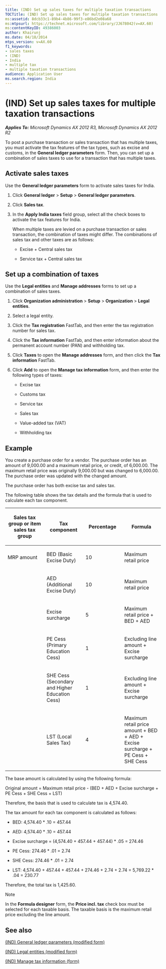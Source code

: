 ```yaml
---
title: (IND) Set up sales taxes for multiple taxation transactions
TOCTitle: (IND) Set up sales taxes for multiple taxation transactions
ms:assetid: 8dcb33c1-89b4-4b86-99f3-e86bd2e08a68
ms:mtpsurl: https://technet.microsoft.com/library/JJ678042(v=AX.60)
ms:contentKeyID: 49386003
author: Khairunj
ms.date: 04/18/2014
mtps_version: v=AX.60
f1_keywords:
- sales taxes
- (IND)
- India
- multiple tax
- multiple taxation transactions
audience: Application User
ms.search.region: India
---
```


# (IND) Set up sales taxes for multiple taxation transactions 


_**Applies To:** Microsoft Dynamics AX 2012 R3, Microsoft Dynamics AX 2012 R2_

To post a purchase transaction or sales transaction that has multiple taxes, you must activate the tax features of the tax types, such as excise and customs, in the **General ledger parameters** form. Then, you can set up a combination of sales taxes to use for a transaction that has multiple taxes.

## Activate sales taxes

Use the **General ledger parameters** form to activate sales taxes for India.

1.  Click **General ledger** \> **Setup** \> **General ledger parameters**.

2.  Click **Sales tax**.

3.  In the **Apply India taxes** field group, select all the check boxes to activate the tax features for India.
    
    When multiple taxes are levied on a purchase transaction or sales transaction, the combination of taxes might differ. The combinations of sales tax and other taxes are as follows:
    
      - Excise + Central sales tax
    
      - Service tax + Central sales tax

## Set up a combination of taxes

Use the **Legal entities** and **Manage addresses** forms to set up a combination of sales taxes.

1.  Click **Organization administration** \> **Setup** \> **Organization** \> **Legal entities**.

2.  Select a legal entity.

3.  Click the **Tax registration** FastTab, and then enter the tax registration number for sales tax.

4.  Click the **Tax information** FastTab, and then enter information about the permanent account number (PAN) and withholding tax.

5.  Click **Taxes** to open the **Manage addresses** form, and then click the **Tax information** FastTab.

6.  Click **Add** to open the **Manage tax information** form, and then enter the following types of taxes:
    
      - Excise tax
    
      - Customs tax
    
      - Service tax
    
      - Sales tax
    
      - Value-added tax (VAT)
    
      - Withholding tax

## Example

You create a purchase order for a vendor. The purchase order has an amount of 9,000.00 and a maximum retail price, or credit, of 6,000.00. The maximum retail price was originally 9,000.00 but was changed to 6,000.00. The purchase order was updated with the changed amount.

The purchase order has both excise tax and sales tax.

The following table shows the tax details and the formula that is used to calculate each tax component.

<table>
<colgroup>
<col style="width: 25%" />
<col style="width: 25%" />
<col style="width: 25%" />
<col style="width: 25%" />
</colgroup>
<thead>
<tr class="header">
<th><p>Sales tax group or item sales tax group</p></th>
<th><p>Tax component</p></th>
<th><p>Percentage</p></th>
<th><p>Formula</p></th>
</tr>
</thead>
<tbody>
<tr class="odd">
<td><p>MRP amount</p></td>
<td><p>BED (Basic Excise Duty)</p></td>
<td><p>10</p></td>
<td><p>Maximum retail price</p></td>
</tr>
<tr class="even">
<td><p></p></td>
<td><p>AED (Additional Excise Duty)</p></td>
<td><p>10</p></td>
<td><p>Maximum retail price</p></td>
</tr>
<tr class="odd">
<td><p></p></td>
<td><p>Excise surcharge</p></td>
<td><p>5</p></td>
<td><p>Maximum retail price + BED + AED</p></td>
</tr>
<tr class="even">
<td><p></p></td>
<td><p>PE Cess (Primary Education Cess)</p></td>
<td><p>1</p></td>
<td><p>Excluding line amount + Excise surcharge</p></td>
</tr>
<tr class="odd">
<td><p></p></td>
<td><p>SHE Cess (Secondary and Higher Education Cess)</p></td>
<td><p>1</p></td>
<td><p>Excluding line amount + Excise surcharge</p></td>
</tr>
<tr class="even">
<td><p></p></td>
<td><p>LST (Local Sales Tax)</p></td>
<td><p>4</p></td>
<td><p>Maximum retail price amount + BED + AED + Excise surcharge + PE Cess + SHE Cess</p></td>
</tr>
</tbody>
</table>


The base amount is calculated by using the following formula:

Original amount = Maximum retail price - (BED + AED + Excise surcharge + PE Cess + SHE Cess + LST)

Therefore, the basis that is used to calculate tax is 4,574.40.

The tax amount for each tax component is calculated as follows:

  - BED: 4,574.40 \* .10 = 457.44

  - AED: 4,574.40 \* .10 = 457.44

  - Excise surcharge = (4,574.40 + 457.44 + 457.44) \* .05 = 274.46

  - PE Cess: 274.46 \* .01 = 2.74

  - SHE Cess: 274.46 \* .01 = 2.74

  - LST: 4,574.40 + 457.44 + 457.44 + 274.46 + 2.74 + 2.74 = 5,769.22 \* .04 = 230.77

Therefore, the total tax is 1,425.60.


> [!NOTE]
> <P>In the <STRONG>Formula designer</STRONG> form, the <STRONG>Price incl. tax</STRONG> check box must be selected for each taxable basis. The taxable basis is the maximum retail price excluding the line amount.</P>



## See also

[(IND) General ledger parameters (modified form)](https://technet.microsoft.com/library/jj677901\(v=ax.60\))

[(IND) Legal entities (modified form)](https://technet.microsoft.com/library/jj664569\(v=ax.60\))

[(IND) Manage tax information (form)](https://technet.microsoft.com/library/jj664802\(v=ax.60\))

  


